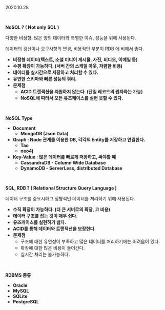 2020.10.28

<br/>

**NoSQL ? ( Not only SQL )**

다양한 비정형, 많은 양의 데이터와 특별한 이슈, 성능을 위해 사용된다.

데이터의 갱신이나 요구사항의 변경, 비용적인 부분이 RDB 에 비해서 좋다.

- **비정형 데이터(텍스트, 소셜 미디어 게시물, 사진, 비디오, 이메일 등)**
- **수평 확장이 가능하다. (서버 간의 스케일 아웃, 저렴한 비용)**
- **데이터를 실시간으로 저장하고 처리할 수 있다.**
- **유연한 스키마와 빠른 성능의 쿼리.**
- **문제점**
    - **ACID 트랜잭션을 지원하지 않는다. (단일 레코드의 원자화는 가능)**
    - **NoSQL에 따라서 모든 유즈케이스를 실현 못할 수 있다.**

<br/>

**NoSQL Type**

- **Document**
    - **MongoDB (Json Data)**
- **Graph : Node 관계를 이용한 DB, 각각의 Entity를 저장하고 연결한다.**
    - **Tao**
    - **neo4j**
- **Key-Value : 많은 데이터를 빠르게 저장하고, 써야할 때**
    - **CassandraDB - Column Wide Database**
    - **DynamoDB - ServerLess, distributed Database**

<br/>

**SQL, RDB ?  ( Relational Structure Query Language )**

데이터 구조를 중요시하고 정형적인 데이터를 처리하기 위해 사용된다.

- **수직 확장이 가능하다. (더 큰 서버로의 확장, 고 비용)**
- **데이터 구조를 잡는 것이 매우 쉽다.**
- **유즈케이스를 실현하기 쉽다.**
- **ACID를 통해 데이터와 트랜잭션을 보장한다.**
- **문제점**
    - 구조에 대한 유연성이 부족하고 많은 데이터를 처리하기에는 어려움이 있다.
    - 확장에 대한 많은 비용이 들어간다.
    - 실시간 처리는 불가능하다.

<br/>

**RDBMS 종류**

- **Oracle**
- **MySQL**
- **SQLite**
- **PostgreSQL**
